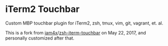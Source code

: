 # iTerm2 Touchbar

Custom MBP touchbar plugin for iTerm2, zsh, tmux, vim, git, vagrant, et. al.

This is a fork from
[iam4x](https://github.com/iam4x)/[zsh-iterm-touchbar](https://github.com/iam4x/zsh-iterm-touchbar)
on May 22, 2017, and personally customized after that.
